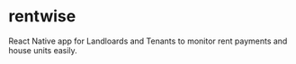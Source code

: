 # rentwise
React Native app for Landloards and Tenants to monitor rent payments and house units easily.
